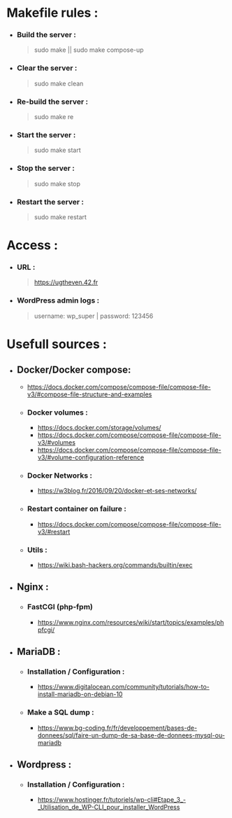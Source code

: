 # Makefile rules :
- ### Build the server :
    > sudo make || sudo make compose-up
- ### Clear the server :
    > sudo make clean
- ### Re-build the server :
    > sudo make re
- ### Start the server :
    > sudo make start
- ### Stop the server :
    > sudo make stop
- ### Restart the server :
    > sudo make restart

# Access :
- ### URL :
    > https://ugtheven.42.fr
- ### WordPress admin logs :
    > username: wp_super | password: 123456

# Usefull sources :
- ## Docker/Docker compose:
    - https://docs.docker.com/compose/compose-file/compose-file-v3/#compose-file-structure-and-examples
    - ### Docker volumes :
        - https://docs.docker.com/storage/volumes/
        - https://docs.docker.com/compose/compose-file/compose-file-v3/#volumes
        - https://docs.docker.com/compose/compose-file/compose-file-v3/#volume-configuration-reference
    - ### Docker Networks :
        - https://w3blog.fr/2016/09/20/docker-et-ses-networks/
    - ### Restart container on failure :
        - https://docs.docker.com/compose/compose-file/compose-file-v3/#restart
    - ### Utils :
        - https://wiki.bash-hackers.org/commands/builtin/exec

- ## Nginx :
    - ### FastCGI (php-fpm)
        - https://www.nginx.com/resources/wiki/start/topics/examples/phpfcgi/
    

- ## MariaDB :
    - ### Installation / Configuration :
        - https://www.digitalocean.com/community/tutorials/how-to-install-mariadb-on-debian-10
    - ### Make a SQL dump :
        - https://www.bg-coding.fr/fr/developpement/bases-de-donnees/sql/faire-un-dump-de-sa-base-de-donnees-mysql-ou-mariadb

- ## Wordpress :
    - ### Installation / Configuration :
        - https://www.hostinger.fr/tutoriels/wp-cli#Etape_3_-_Utilisation_de_WP-CLI_pour_installer_WordPress

